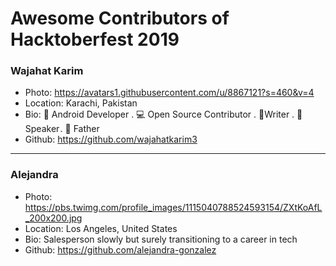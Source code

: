 # Awesome Contributors of Hacktoberfest 2019

### Wajahat Karim
- Photo: https://avatars1.githubusercontent.com/u/8867121?s=460&v=4
- Location: Karachi, Pakistan
- Bio: 📱 Android Developer . 💻 Open Source Contributor . 📝Writer . 🎤 Speaker . 👶 Father 
- Github: https://github.com/wajahatkarim3

-----------

### Alejandra
- Photo: https://pbs.twimg.com/profile_images/1115040788524593154/ZXtKoAfL_200x200.jpg
- Location: Los Angeles, United States
- Bio: Salesperson slowly but surely transitioning to a career in tech
- Github: https://github.com/alejandra-gonzalez
